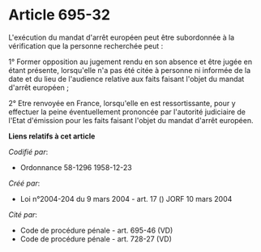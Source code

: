 # Article 695-32

L'exécution du mandat d'arrêt européen peut être subordonnée à la vérification que la personne recherchée peut :

1° Former opposition au jugement rendu en son absence et être jugée en étant présente, lorsqu'elle n'a pas été citée à
personne ni informée de la date et du lieu de l'audience relative aux faits faisant l'objet du mandat d'arrêt européen ;

2° Etre renvoyée en France, lorsqu'elle en est ressortissante, pour y effectuer la peine éventuellement prononcée par
l'autorité judiciaire de l'Etat d'émission pour les faits faisant l'objet du mandat d'arrêt européen.

**Liens relatifs à cet article**

_Codifié par_:

  - Ordonnance 58-1296 1958-12-23

_Créé par_:

  - Loi n°2004-204 du 9 mars 2004 - art. 17 () JORF 10 mars 2004

_Cité par_:

  - Code de procédure pénale - art. 695-46 (VD)
  - Code de procédure pénale - art. 728-27 (VD)
